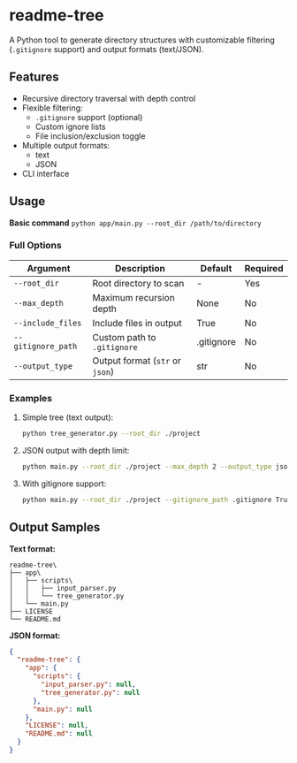 # readme-tree

A Python tool to generate directory structures with customizable filtering (`.gitignore` support) and output formats (text/JSON).

## Features
 - Recursive directory traversal with depth control
 - Flexible filtering:
    - `.gitignore` support (optional)
    - Custom ignore lists
    - File inclusion/exclusion toggle
 - Multiple output formats:
    - text
    - JSON
- CLI interface

## Usage 

**Basic command**
`python app/main.py --root_dir /path/to/directory`

### Full Options

| Argument            | Description                                  | Default      | Required |
|---------------------|----------------------------------------------|--------------|----------|
| `--root_dir`        | Root directory to scan                       | -            | Yes      |
| `--max_depth`       | Maximum recursion depth                      | None         | No       |
| `--include_files`   | Include files in output                      | True         | No       |
| `--gitignore_path`  | Custom path to `.gitignore`                  | .gitignore   | No       |
| `--output_type`     | Output format (`str` or `json`)              | str          | No       |

### Examples

1. Simple tree (text output):
   ```bash
   python tree_generator.py --root_dir ./project
   ```

2. JSON output with depth limit:
   ```bash
   python main.py --root_dir ./project --max_depth 2 --output_type json
   ```

3. With gitignore support:
   ```bash
   python main.py --root_dir ./project --gitignore_path .gitignore True
   ```

## Output Samples

**Text format:**
```
readme-tree\ 
├── app\
│   ├── scripts\
│   │   ├── input_parser.py
│   │   └── tree_generator.py
│   └── main.py
├── LICENSE
└── README.md
```

**JSON format:**
```json
{
  "readme-tree": {
    "app": {
      "scripts": {
        "input_parser.py": null,
        "tree_generator.py": null
      },
      "main.py": null
    },
    "LICENSE": null,
    "README.md": null
  }
}
```
